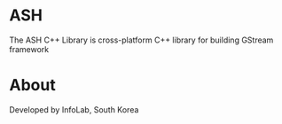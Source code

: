 # ASH
The ASH C++ Library is cross-platform C++ library for building GStream framework

# About
Developed by InfoLab, South Korea

